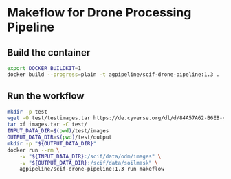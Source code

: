 # Makeflow for Drone Processing Pipeline

## Build the container

```bash
export DOCKER_BUILDKIT=1
docker build --progress=plain -t agpipeline/scif-drone-pipeline:1.3 .
```


## Run the workflow

```bash
mkdir -p test
wget -O test/testimages.tar https://de.cyverse.org/dl/d/84A57A62-B6EB-4826-ADC4-337D4A0ABBEA/images.tar
tar xf images.tar -C test/
INPUT_DATA_DIR=$(pwd)/test/images
OUTPUT_DATA_DIR=$(pwd)/test/output
mkdir -p "${OUTPUT_DATA_DIR}"
docker run --rm \
    -v "${INPUT_DATA_DIR}:/scif/data/odm/images" \
    -v "${OUTPUT_DATA_DIR}:/scif/data/soilmask" \
    agpipeline/scif-drone-pipeline:1.3 run makeflow
```